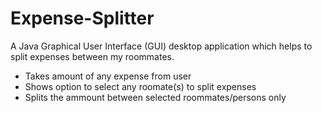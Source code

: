 # Expense-Splitter

A Java Graphical User Interface (GUI) desktop application which helps to split expenses between my roommates. 

* Takes amount of any expense from user 
* Shows option to select any roomate(s) to split expenses 
* Splits the ammount between selected roommates/persons only
